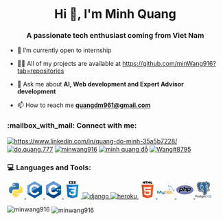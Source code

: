 

<h1 align="center">Hi 👋, I'm Minh Quang</h1>
<h3 align="center">A passionate tech enthusiast coming from Viet Nam</h3>



- 🌱 I’m currently open to internship

- 👨‍💻 All of my projects are available at https://github.com/minWang916?tab=repositories

- 💬 Ask me about **AI, Web development and Expert Advisor development**

- 📫 How to reach me **quangdm961@gmail.com**

<h3 align="left">:mailbox_with_mail: Connect with me:</h3>
<p align="left">
<a href="https://linkedin.com/in/https://www.linkedin.com/in/quang-do-minh-35a5b7228/" target="blank"><img align="center" src="https://raw.githubusercontent.com/rahuldkjain/github-profile-readme-generator/master/src/images/icons/Social/linked-in-alt.svg" alt="https://www.linkedin.com/in/quang-do-minh-35a5b7228/" height="30" width="40" /></a>
<a href="https://fb.com/do.quang.777" target="blank"><img align="center" src="https://raw.githubusercontent.com/rahuldkjain/github-profile-readme-generator/master/src/images/icons/Social/facebook.svg" alt="do.quang.777" height="30" width="40" /></a>
<a href="https://instagram.com/minwang916" target="blank"><img align="center" src="https://raw.githubusercontent.com/rahuldkjain/github-profile-readme-generator/master/src/images/icons/Social/instagram.svg" alt="minwang916" height="30" width="40" /></a>
<a href="https://www.youtube.com/channel/UCmS8mi6UGPXk0essqF3lzGg" target="blank"><img align="center" src="https://raw.githubusercontent.com/rahuldkjain/github-profile-readme-generator/master/src/images/icons/Social/youtube.svg" alt="minh quang đỗ" height="30" width="40" /></a>
<a href="https://discord.gg/Wang#8795" target="blank"><img align="center" src="https://raw.githubusercontent.com/rahuldkjain/github-profile-readme-generator/master/src/images/icons/Social/discord.svg" alt="Wang#8795" height="30" width="40" /></a>
</p>

<h3 align="left">💻 Languages and Tools:</h3>
<p align="left"> <a href="https://www.python.org" target="_blank" rel="noreferrer"> <img src="https://raw.githubusercontent.com/devicons/devicon/master/icons/python/python-original.svg" alt="python" width="40" height="40"/> </a><a href="https://www.cprogramming.com/" target="_blank" rel="noreferrer"> <img src="https://raw.githubusercontent.com/devicons/devicon/master/icons/c/c-original.svg" alt="c" width="40" height="40"/> </a> <a href="https://www.w3schools.com/cpp/" target="_blank" rel="noreferrer"> <img src="https://raw.githubusercontent.com/devicons/devicon/master/icons/cplusplus/cplusplus-original.svg" alt="cplusplus" width="40" height="40"/> </a> <a href="https://www.w3schools.com/css/" target="_blank" rel="noreferrer"> <img src="https://raw.githubusercontent.com/devicons/devicon/master/icons/css3/css3-original-wordmark.svg" alt="css3" width="40" height="40"/> </a> <a href="https://www.djangoproject.com/" target="_blank" rel="noreferrer"> <img src="https://cdn.worldvectorlogo.com/logos/django.svg" alt="django" width="40" height="40"/> </a> <a href="https://heroku.com" target="_blank" rel="noreferrer"> <img src="https://www.vectorlogo.zone/logos/heroku/heroku-icon.svg" alt="heroku" width="40" height="40"/> </a> <a href="https://www.w3.org/html/" target="_blank" rel="noreferrer"> <img src="https://raw.githubusercontent.com/devicons/devicon/master/icons/html5/html5-original-wordmark.svg" alt="html5" width="40" height="40"/> </a>  <a href="https://www.mysql.com/" target="_blank" rel="noreferrer"> <img src="https://raw.githubusercontent.com/devicons/devicon/master/icons/mysql/mysql-original-wordmark.svg" alt="mysql" width="40" height="40"/> </a> <a href="https://www.php.net" target="_blank" rel="noreferrer"> <img src="https://raw.githubusercontent.com/devicons/devicon/master/icons/php/php-original.svg" alt="php" width="40" height="40"/> </a> <a href="https://www.postgresql.org" target="_blank" rel="noreferrer"> <img src="https://raw.githubusercontent.com/devicons/devicon/master/icons/postgresql/postgresql-original-wordmark.svg" alt="postgresql" width="40" height="40"/> </a>  </p>

<p><img align="left" src="https://github-readme-stats-three-theta-80.vercel.app/api/top-langs?username=minwang916&show_icons=true&locale=en&layout=compact" alt="minwang916" /></p>

<p>&nbsp;<img align="center" src="https://github-readme-stats-three-theta-80.vercel.app/api?username=minwang916&show_icons=true&locale=en" alt="minwang916" /></p>


